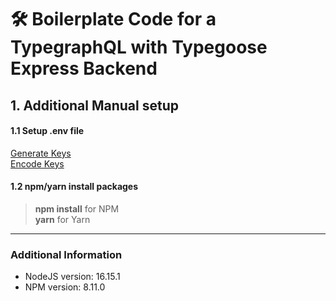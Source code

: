 
# 🛠️ Boilerplate Code for a TypegraphQL with Typegoose Express Backend

## 1. Additional Manual setup

#### 1.1 Setup .env file

[Generate Keys](https://travistidwell.com/jsencrypt/demo/)  
[Encode Keys](https://www.base64decode.org/)

#### 1.2 npm/yarn install packages
> **npm install** for NPM  
>**yarn** for Yarn

---

### Additional Information

- NodeJS version: 16.15.1 
- NPM version: 8.11.0

